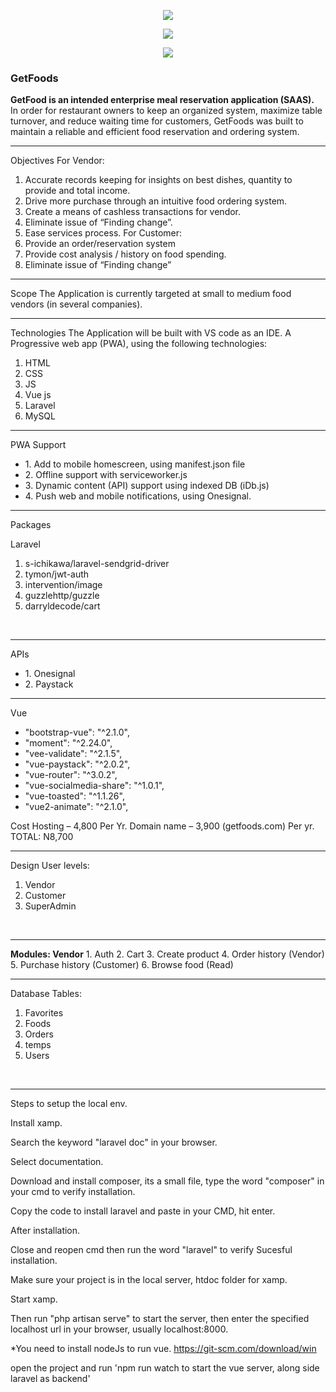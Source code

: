 <p align="center"><img src="https://laravel.com/assets/img/components/logo-laravel.svg"></p>
<p align="center"><img src="https://vuejs.org/images/logo.png"></p>
<p align="center"><img src="https://mdn.mozillademos.org/files/16742/pwa.png"></p>


<h3>GetFoods</h3>

<b>GetFood is an intended enterprise meal reservation application (SAAS).</b><br>
In order for restaurant owners to keep an organized system, maximize table turnover, and reduce waiting time for customers, GetFoods was built to maintain a reliable and efficient food reservation and ordering system.

<hr>

Objectives
For Vendor:
1.	Accurate records keeping for insights on best dishes, quantity to provide and total income.
2.	Drive more purchase through an intuitive food ordering system.
3.	Create a means of cashless transactions for vendor.
4.	Eliminate issue of “Finding change”.
5.	Ease services process.
For Customer:
1.	Provide an order/reservation system
2.	Provide cost analysis / history on food spending.
3.	Eliminate issue of “Finding change”
<hr>

Scope
The Application is currently targeted at small to medium food vendors (in several companies).
<hr>

Technologies
The Application will be built with VS code as an IDE. A Progressive web app (PWA), using the following technologies:
1.	HTML
2.	CSS
3.	JS
4.	Vue js
5.	Laravel
6.	MySQL
 
<hr>
 
 PWA Support
  <ul>
 <li>1. Add to mobile homescreen, using manifest.json file</li> 
 <li>2. Offline support with serviceworker.js</li>
 <li>3. Dynamic content (API) support using indexed DB (iDb.js)</li> 
 <li>4. Push web and mobile notifications, using Onesignal.</li>
 </ul>

<hr>
Packages

Laravel
 <ol>
 <li>s-ichikawa/laravel-sendgrid-driver</li> 
 <li>tymon/jwt-auth</li>
 <li>intervention/image</li> 
 <li>guzzlehttp/guzzle</li>
 <li>darryldecode/cart</li>
 </ol>

<br>
<hr>
APIs
 <ul>
 <li>1. Onesignal</li> 
 <li>2. Paystack</li>
 </ul>

<hr>
Vue
 <ul>
 <li>"bootstrap-vue": "^2.1.0",</li>
  <li>"moment": "^2.24.0",</li>
  <li> "vee-validate": "^2.1.5",</li>
  <li> "vue-paystack": "^2.0.2",</li>
  <li> "vue-router": "^3.0.2",</li>
  <li>"vue-socialmedia-share": "^1.0.1",</li>
  <li>  "vue-toasted": "^1.1.26",</li>
  <li> "vue2-animate": "^2.1.0",</li>
 </ul>
 
       
Cost
Hosting – 4,800 Per Yr.
Domain name – 3,900 (getfoods.com) Per yr.
TOTAL: N8,700

<hr>

Design
User levels:
1.	Vendor
2.	Customer
3. SuperAdmin
<br>

<hr>
<b>Modules: Vendor</b>
1.	Auth
2.	Cart
3.	Create product
4.	Order history (Vendor)
5.	Purchase history (Customer)
6.	Browse food (Read)

<hr>

Database
Tables:
 <ol>
 <li>Favorites</li> 
 <li>Foods</li>
 <li>Orders</li> 
 <li>temps</li>
 <li> Users</li>
 </ol>



<br>
<hr>

Steps to setup the local env.

Install xamp.

Search the keyword "laravel doc" in your browser.

Select documentation.

Download and install composer, its a small file, type the word "composer" in your cmd to verify installation.

Copy the code to install laravel and paste in your CMD, hit enter.

After installation.

Close and reopen cmd then run the word "laravel" to verify Sucesful installation.

Make sure your project is in the local server,  htdoc folder for xamp.

Start xamp.

Then run "php artisan serve" to start the server, then enter the specified localhost url in your browser, usually localhost:8000.


*You need to install nodeJs to run vue. 
https://git-scm.com/download/win

open the project and run 'npm run watch to start the vue server, along side laravel as backend'

